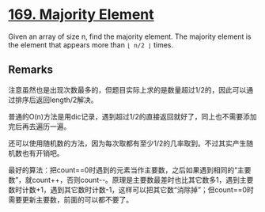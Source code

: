 # [169. Majority Element](https://leetcode.com/problems/majority-element/)

Given an array of size n, find the majority element. The majority element is the element that appears more than `⌊ n/2 ⌋` times.

## Remarks

注意虽然也是出现次数最多的，但题目实际上求的是数量超过1/2的，因此可以通过排序后返回length/2解决。

普通的O(n)方法是用dic记录，遇到超过1/2的直接返回就好了，同上也不需要添加完后再去遍历一遍。

还可以使用随机数的方法，因为每次取都有至少1/2的几率取到。不过其实产生随机数也有开销吧。

最好的算法：把count==0时遇到的元素当作主要数，之后如果遇到相同的“主要数”，就count++，否则count--。原理是主要数最差时也比其它数多1，遇到主要数时计数+1，遇到其它数时计数-1，这样可以把其它数“消除掉”；但count==0时需要更新主要数，前面的可以都不要了。

